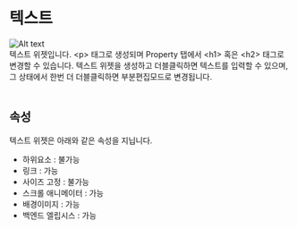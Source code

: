# 텍스트
![Alt text](/img/property-blank.png)<br />
텍스트 위젯입니다.
&lt;p&gt; 태그로 생성되며 Property 탭에서 &lt;h1&gt; 혹은 &lt;h2&gt; 태그로 변경할 수 있습니다.
텍스트 위젯을 생성하고 더블클릭하면 텍스트를 입력할 수 있으며, 그 상태에서 한번 더 더블클릭하면 부분편집모드로 변경됩니다.<br /><br />


## 속성
텍스트 위젯은 아래와 같은 속성을 지닙니다.

* 하위요소 : 불가능
* 링크 : 가능
* 사이즈 고정 : 불가능
* 스크롤 애니메이터 : 가능
* 배경이미지 : 가능
* 백엔드 엘립시스 : 가능
<br />

